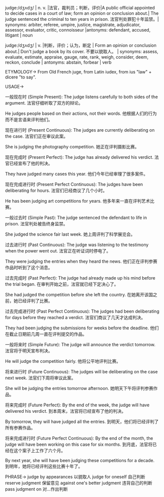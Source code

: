 judge:/dʒʌdʒ/ | n. v. |法官，裁判员；判断，评价|A public official appointed to decide cases in a court of law; form an opinion or conclusion about.| The judge sentenced the criminal to ten years in prison. 法官判处罪犯十年监禁。| synonyms: arbiter, referee, umpire, justice, magistrate, adjudicator, assessor, evaluator, critic, connoisseur |antonyms: defendant, accused, litigant | noun

judge:/dʒʌdʒ/ | v. |判断，评价；认为，断定 | Form an opinion or conclusion about.| Don't judge a book by its cover. 不要以貌取人。 | synonyms: assess, evaluate, estimate, appraise, gauge, rate, rank, weigh, consider, deem, reckon, conclude | antonyms: abstain, forbear | verb


ETYMOLOGY->
From Old French juge, from Latin iudex, from ius "law" + dicere "to say".

USAGE->

一般现在时 (Simple Present):
The judge listens carefully to both sides of the argument. 法官仔细听取了双方的辩论。

He judges people based on their actions, not their words. 他根据人们的行为而不是言语来评判他们。


现在进行时 (Present Continuous):
The judges are currently deliberating on the case. 法官们正在审议此案。

She is judging the photography competition. 她正在评判摄影比赛。


现在完成时 (Present Perfect):
The judge has already delivered his verdict. 法官已经宣布了他的判决。

They have judged many cases this year. 他们今年已经审理了很多案件。


现在完成进行时 (Present Perfect Continuous):
The judges have been deliberating for hours. 法官们已经商议了几个小时。

He has been judging art competitions for years. 他多年来一直在评判艺术比赛。


一般过去时 (Simple Past):
The judge sentenced the defendant to life in prison. 法官判处被告终身监禁。

She judged the science fair last week. 她上周评判了科学展览会。


过去进行时 (Past Continuous):
The judge was listening to the testimony when the power went out.  法官正在听证词时停电了。

They were judging the entries when they heard the news. 他们正在评判参赛作品时听到了这个消息。


过去完成时 (Past Perfect):
The judge had already made up his mind before the trial began.  在审判开始之前，法官就已经下定决心了。

She had judged the competition before she left the country.  在她离开该国之前，她已经评判了比赛。


过去完成进行时 (Past Perfect Continuous):
The judges had been deliberating for days before they reached a verdict.  法官们商议了几天才达成判决。

They had been judging the submissions for weeks before the deadline. 他们在截止日期前几周一直在评判提交的作品。


一般将来时 (Simple Future):
The judge will announce the verdict tomorrow. 法官将于明天宣布判决。

He will judge the competition fairly. 他将公平地评判比赛。


将来进行时 (Future Continuous):
The judges will be deliberating on the case next week. 法官们下周将审议此案。

She will be judging the entries tomorrow afternoon.  她明天下午将评判参赛作品。


将来完成时 (Future Perfect):
By the end of the week, the judge will have delivered his verdict.  到本周末，法官将已经宣布了他的判决。

By tomorrow, they will have judged all the entries. 到明天，他们将已经评判了所有参赛作品。


将来完成进行时 (Future Perfect Continuous):
By the end of the month, the judge will have been working on this case for six months. 到月底，法官将已经在这个案子上工作了六个月。

By next year, she will have been judging these competitions for a decade. 到明年，她将已经评判这些比赛十年了。



PHRASE->
judge by appearances 以貌取人
judge for oneself 自己判断
reserve judgment 保留意见
against one's better judgment  违背自己的判断
pass judgment on  对...作出判断
